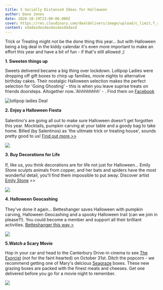 ```yaml
---
title: 5 Socially Distanced Ideas for Halloween
author: Dave Jones
date: 2020-10-19T23:00:00.000Z
cover: https://res.cloudinary.com/dealdelivers/image/upload/c_limit,f_auto,q_80,w_500/v1603198212/halloween_tzgyxk.jpg
content: sdadasdasdasdasdasdadasd
---
```

Trick or Treating might not be the done thing this year... but with Halloween being a big deal in the kiddy calendar it's even more important to make an effort this year and have a bit of fun - if that's still allowed ;)

**1. Sweeten things up** 

Sweets delivered became a big thing over lockdown. Lollipop Ladies were dropping off gift boxes to chirp up families, movie nights to alternative birthday cakes. Their nostalgic Halloween selection makes the perfect selection for 'Going Ghosting' - this is when you leave suprise treats on friends doorsteps. Altogether now..'Ahhhhhhhh' - . Find them on [Facebook](https://www.facebook.com/lollipopladieshire)

![lollipop ladies Deal](https://res.cloudinary.com/dealdelivers/image/upload/c_limit,f_auto,q_80,w_500/v1603125730/sweet-delivery_hz2yvj.jpg)

**2. Enjoy a Halloween Fiesta**\
\
Salentino's are going all out to make sure Halloween doesn't get forgotten this year. Mocktails, pumpkin carving at your table and a goody bag to take home. Billed (by Salentinos) as 'the ulitmate trick or treating house', sounds pretty good to us! [Find out more >>](https://www.salentinos.com/halloween-2020)

![](https://res.cloudinary.com/dealdelivers/image/upload/c_limit,f_auto,q_80,w_500/v1603126425/Screen_Shot_2020-10-19_at_17.52.18_a6e748.png)

**3. Buy Decorations for Life**\
\
If, like us, you think decorations are for life not just for Halloween... Emily Stone sculpts animals from copper, and her bats and spiders have the most wonderful detail, you'll find them impossible to put away. Discover artist [Emily Stone](https://www.coppercreatures.co.uk/) >>

![](https://res.cloudinary.com/dealdelivers/image/upload/c_limit,f_auto,q_80,w_500/v1603127045/emily-stone_szckxe.jpg)

**4. Halloween Geocashing**\
\
They've done it again... Betteshanger saves Halloween with pumpkin carving, Halloween Geocashing and a spooky Halloween trail (can we join in please?!).  You could become a member and support all their brilliant activities. [Betteshanger this way >](https://www.betteshanger-park.co.uk/)

![](https://res.cloudinary.com/dealdelivers/image/upload/c_limit,f_auto,q_80,w_500/v1603197149/halloween-deal_nidfsf.png)

**5.Watch a Scary Movie**

Hop in your car and head to the Canterbury Drive-in cinema to see [The Exorcist](https://thelittleboxoffice.com/kentdriveincinema/event/view/130907) (not for the faint hearted) on October 31st.  Ditch the popcorn - we recommend getting one of Mary's delcious [Seagraze](https://www.seagraze.co.uk/) boxes.  These new grazing boxes are packed with the finest meats and cheeses. Get one delivered before you go for a movie night to remember.

![](https://res.cloudinary.com/dealdelivers/image/upload/c_limit,f_auto,q_80,w_500/v1603198104/Screen_Shot_2020-10-20_at_13.47.26_ctjn3s.png)
